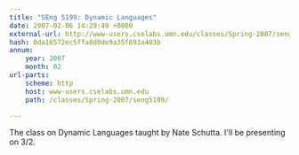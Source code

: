 ```yaml
---
title: "SEng 5199: Dynamic Languages"
date: 2007-02-06 14:29:49 +0000
external-url: http://www-users.cselabs.umn.edu/classes/Spring-2007/seng5199/
hash: 0da16572ec5ffa8d0de9a35f893a403b
annum:
    year: 2007
    month: 02
url-parts:
    scheme: http
    host: www-users.cselabs.umn.edu
    path: /classes/Spring-2007/seng5199/

---
```


The class on Dynamic Languages taught by Nate Schutta. I'll be presenting on 3/2.
